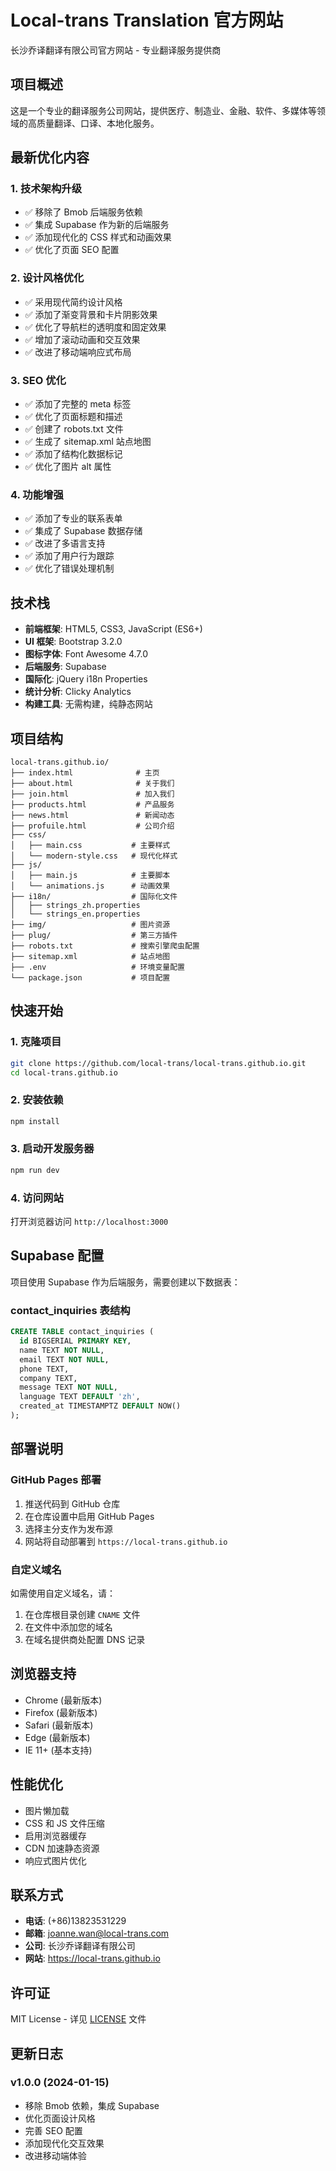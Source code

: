 # Local-trans Translation 官方网站

长沙乔译翻译有限公司官方网站 - 专业翻译服务提供商

## 项目概述

这是一个专业的翻译服务公司网站，提供医疗、制造业、金融、软件、多媒体等领域的高质量翻译、口译、本地化服务。

## 最新优化内容

### 1. 技术架构升级
- ✅ 移除了 Bmob 后端服务依赖
- ✅ 集成 Supabase 作为新的后端服务
- ✅ 添加现代化的 CSS 样式和动画效果
- ✅ 优化了页面 SEO 配置

### 2. 设计风格优化
- ✅ 采用现代简约设计风格
- ✅ 添加了渐变背景和卡片阴影效果
- ✅ 优化了导航栏的透明度和固定效果
- ✅ 增加了滚动动画和交互效果
- ✅ 改进了移动端响应式布局

### 3. SEO 优化
- ✅ 添加了完整的 meta 标签
- ✅ 优化了页面标题和描述
- ✅ 创建了 robots.txt 文件
- ✅ 生成了 sitemap.xml 站点地图
- ✅ 添加了结构化数据标记
- ✅ 优化了图片 alt 属性

### 4. 功能增强
- ✅ 添加了专业的联系表单
- ✅ 集成了 Supabase 数据存储
- ✅ 改进了多语言支持
- ✅ 添加了用户行为跟踪
- ✅ 优化了错误处理机制

## 技术栈

- **前端框架**: HTML5, CSS3, JavaScript (ES6+)
- **UI 框架**: Bootstrap 3.2.0
- **图标字体**: Font Awesome 4.7.0
- **后端服务**: Supabase
- **国际化**: jQuery i18n Properties
- **统计分析**: Clicky Analytics
- **构建工具**: 无需构建，纯静态网站

## 项目结构

```
local-trans.github.io/
├── index.html              # 主页
├── about.html              # 关于我们
├── join.html               # 加入我们
├── products.html           # 产品服务
├── news.html               # 新闻动态
├── profuile.html           # 公司介绍
├── css/
│   ├── main.css           # 主要样式
│   └── modern-style.css   # 现代化样式
├── js/
│   ├── main.js            # 主要脚本
│   └── animations.js      # 动画效果
├── i18n/                  # 国际化文件
│   ├── strings_zh.properties
│   └── strings_en.properties
├── img/                   # 图片资源
├── plug/                  # 第三方插件
├── robots.txt             # 搜索引擎爬虫配置
├── sitemap.xml            # 站点地图
├── .env                   # 环境变量配置
└── package.json           # 项目配置
```

## 快速开始

### 1. 克隆项目
```bash
git clone https://github.com/local-trans/local-trans.github.io.git
cd local-trans.github.io
```

### 2. 安装依赖
```bash
npm install
```

### 3. 启动开发服务器
```bash
npm run dev
```

### 4. 访问网站
打开浏览器访问 `http://localhost:3000`

## Supabase 配置

项目使用 Supabase 作为后端服务，需要创建以下数据表：

### contact_inquiries 表结构
```sql
CREATE TABLE contact_inquiries (
  id BIGSERIAL PRIMARY KEY,
  name TEXT NOT NULL,
  email TEXT NOT NULL,
  phone TEXT,
  company TEXT,
  message TEXT NOT NULL,
  language TEXT DEFAULT 'zh',
  created_at TIMESTAMPTZ DEFAULT NOW()
);
```

## 部署说明

### GitHub Pages 部署
1. 推送代码到 GitHub 仓库
2. 在仓库设置中启用 GitHub Pages
3. 选择主分支作为发布源
4. 网站将自动部署到 `https://local-trans.github.io`

### 自定义域名
如需使用自定义域名，请：
1. 在仓库根目录创建 `CNAME` 文件
2. 在文件中添加您的域名
3. 在域名提供商处配置 DNS 记录

## 浏览器支持

- Chrome (最新版本)
- Firefox (最新版本)
- Safari (最新版本)
- Edge (最新版本)
- IE 11+ (基本支持)

## 性能优化

- 图片懒加载
- CSS 和 JS 文件压缩
- 启用浏览器缓存
- CDN 加速静态资源
- 响应式图片优化

## 联系方式

- **电话**: (+86)13823531229
- **邮箱**: joanne.wan@local-trans.com
- **公司**: 长沙乔译翻译有限公司
- **网站**: https://local-trans.github.io

## 许可证

MIT License - 详见 [LICENSE](LICENSE) 文件

## 更新日志

### v1.0.0 (2024-01-15)
- 移除 Bmob 依赖，集成 Supabase
- 优化页面设计风格
- 完善 SEO 配置
- 添加现代化交互效果
- 改进移动端体验